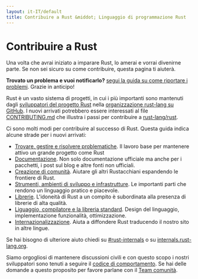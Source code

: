 ```yaml
---
layout: it-IT/default
title: Contribuire a Rust &middot; Linguaggio di programmazione Rust
---
```


# Contribuire a Rust

Una volta che avrai iniziato a imparare Rust, lo amerai e vorrai divenirne parte.
Se non sei sicuro su come contribuire, questa pagina ti aiuterà.

**Trovato un problema e vuoi notificarlo?** [segui la guida su come riportare i problemi][bugs]. Grazie in anticipo!

Rust è un vasto sistema di progetti, in cui i più importanti
sono mantenuti dagli [sviluppatori del progetto Rust][devs] nella [organizzazione
rust-lang su GitHub][rust-lang]. 
I nuovi arrivati potrebbero essere interessati al file [CONTRIBUTING.md]
che illustra i passi per contribuire a [rust-lang/rust].

Ci sono molti modi per contribuire al successo di Rust.
Questa guida indica alcune strade per i nuovi arrivati:

* [Trovare, gestire e risolvere problematiche](contribute-bugs.html). Il
  lavoro base per mantenere attivo un grande progetto come Rust
* [Documentazione](contribute-docs.html). Non solo
  documentazione ufficiale ma anche per i pacchetti, i post sul blog
  e altre fonti non ufficiali.
* [Creazione di comunità](contribute-community.html). Aiutare gli altri
  Rustacchiani espandendo le frontiere di Rust.
* [Strumenti, ambienti di sviluppo e infrastrutture](contribute-tools.html). Le
  importanti parti che rendono un linguaggio pratico e piacevole.
* [Librerie](contribute-libs.html). L'idoneità di Rust a un compito
  è subordinata alla presenza di librerie di alta qualità.
* [Liguaggio, compilatore e la libreria
  standard](contribute-compiler.html). Design del linguaggio, implementazione
  funzionalità, ottimizzazione.
* [Internazionalizzazione](contribute-translations.html). Aiuta a diffondere
  Rust traducendo il nostro sito in altre lingue.

Se hai bisogno di ulteriore aiuto chiedi su [#rust-internals] o su
[internals.rust-lang.org].

Siamo orgogliosi di mantenere discussioni civili e con questo scopo
i nostri sviluppatori sono tenuti a seguire il [codice di comportamento][coc].
Se hai delle domande a questo proposito per favore parlane con il [Team comunità][community team].

<!--
TODO: Write a guide to rust processes and governance to link from here
TODO: List of active initiatives
TODO: Write guide to advertising Rust projects to link from
libs / community building
-->

[#rust-internals]: https://kiwiirc.com/nextclient/#ircs://irc.mozilla.org:6697/#rust-internals?nick=rustacean??
[CONTRIBUTING.md]: https://github.com/rust-lang/rust/blob/master/CONTRIBUTING.md
[bugs]: https://github.com/rust-lang/rust/blob/master/CONTRIBUTING.md#bug-reports
[coc]: https://www.rust-lang.org/it-IT/conduct.html
[community team]: https://www.rust-lang.org/team.html#Community
[dev_proc]: community.html#rust-development
[devs]: https://github.com/rust-lang/rust/graphs/contributors
[internals.rust-lang.org]: https://internals.rust-lang.org/
[rust-lang/rust]: https://github.com/rust-lang/rust
[rust-lang]: https://github.com/rust-lang
